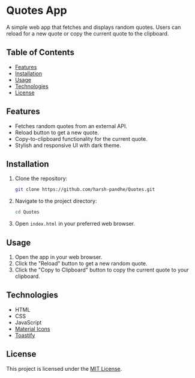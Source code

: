 # Quotes App

A simple web app that fetches and displays random quotes. Users can reload for a new quote or copy the current quote to the clipboard.

## Table of Contents

- [Features](#features)
- [Installation](#installation)
- [Usage](#usage)
- [Technologies](#technologies)
- [License](#license)


## Features

- Fetches random quotes from an external API.
- Reload button to get a new quote.
- Copy-to-clipboard functionality for the current quote.
- Stylish and responsive UI with dark theme.

## Installation

1. Clone the repository:

   ```bash
   git clone https://github.com/harsh-pandhe/Quotes.git
   ```

2. Navigate to the project directory:

   ```bash
   cd Quotes
   ```

3. Open `index.html` in your preferred web browser.

## Usage

1. Open the app in your web browser.
2. Click the "Reload" button to get a new random quote.
3. Click the "Copy to Clipboard" button to copy the current quote to your clipboard.

## Technologies

- HTML
- CSS
- JavaScript
- [Material Icons](https://material.io/resources/icons/)
- [Toastify](https://apvarun.github.io/toastify-js/)

## License

This project is licensed under the [MIT License](LICENSE).
